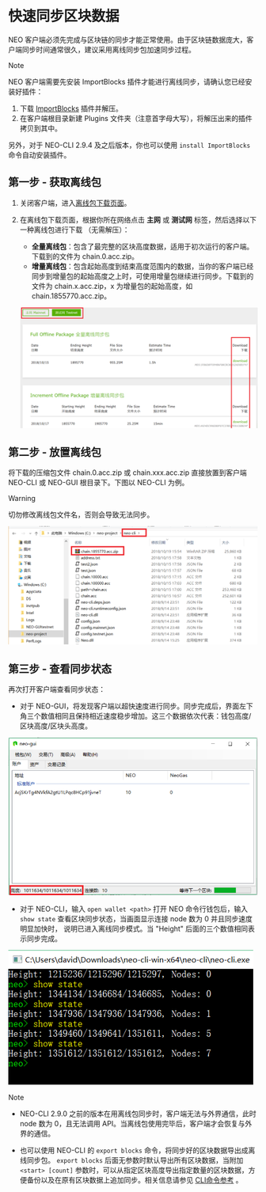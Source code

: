 # 快速同步区块数据

NEO 客户端必须先完成与区块链的同步才能正常使用。由于区块链数据庞大，客户端同步时间通常很久，建议采用离线同步包加速同步过程。

> [!Note]
>
> NEO 客户端需要先安装 ImportBlocks 插件才能进行离线同步，请确认您已经安装好插件：
>
> 1. 下载 [ImportBlocks](https://github.com/neo-project/neo-plugins/releases/download/v2.9.4/ImportBlocks.zip) 插件并解压。
> 2. 在客户端根目录新建 Plugins 文件夹（注意首字母大写），将解压出来的插件拷贝到其中。
>
> 另外，对于 NEO-CLI 2.9.4 及之后版本，你也可以使用 `install ImportBlocks` 命令自动安装插件。

## 第一步 - 获取离线包

1. 关闭客户端，进入[离线包下载页面](https://sync.ngd.network/)。

2. 在离线包下载页面，根据你所在网络点击 **主网** 或 **测试网** 标签，然后选择以下一种离线包进行下载 （无需解压）：

   - **全量离线包**：包含了最完整的区块高度数据，适用于初次运行的客户端。下载到的文件为 chain.0.acc.zip。
   - **增量离线包**：包含起始高度到结束高度范围内的数据，当你的客户端已经同步到增量包的起始高度之上时，可使用增量包继续进行同步。下载到的文件为 chain.x.acc.zip，x 为增量包的起始高度，如 chain.1855770.acc.zip。

   ![](../../assets/syncblocks_2.png)

## 第二步 - 放置离线包

将下载的压缩包文件 chain.0.acc.zip 或 chain.xxx.acc.zip 直接放置到客户端 NEO-CLI 或 NEO-GUI 根目录下。下图以 NEO-CLI 为例。

> [!Warning]
>
> 切勿修改离线包文件名，否则会导致无法同步。 

![](../../assets/syncblocks_3.png)

## 第三步 - 查看同步状态

再次打开客户端查看同步状态：

- 对于 NEO-GUI，将发现客户端以超快速度进行同步。同步完成后，界面左下角三个数值相同且保持相近速度稳步增加。这三个数据依次代表：钱包高度/区块高度/区块头高度。

![](../node/assets/gui_1.png)

- 对于 NEO-CLI，输入 `open wallet <path>` 打开 NEO 命令行钱包后，输入 `show state` 查看区块同步状态，当画面显示连接 node 数为 0 并且同步速度明显加快时， 说明已进入离线同步模式。当 "Height" 后面的三个数值相同表示同步完成。

![](../../assets/cli_sync.png)

> [!Note]
>
> - NEO-CLI 2.9.0 之前的版本在用离线包同步时，客户端无法与外界通信，此时 node 数为 0，且无法调用 API。当离线包使用完毕后，客户端才会恢复与外界的通信。
>
> - 也可以使用 NEO-CLI 的 `export blocks` 命令，将同步好的区块数据导出成离线同步包。 `export blocks` 后面无参数时默认导出所有区块数据，当附加 `<start> [count]` 参数时，可以从指定区块高度导出指定数量的区块数据，方便备份以及在原有区块数据上追加同步。相关信息请参见 [CLI命令参考](../node/cli/cli.md) 。